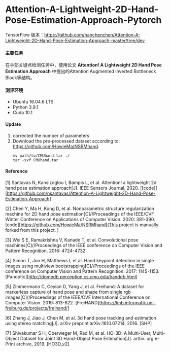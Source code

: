 # Attention-A-Lightweight-2D-Hand-Pose-Estimation-Approach-Pytorch

TensorFlow 版本：https://github.com/hanchenchen/Attention-A-Lightweight-2D-Hand-Pose-Estimation-Approach-master/tree/dev

#### 主要任务
在手部关键点检测任务中，使用论文 **Attention! A Lightweight 2D Hand Pose Estimation Approach**  中提出的Attention Augmented Inverted Bottleneck Block等结构。

#### 测评环境

- Ubuntu 16.04.6 LTS
- Python 3.9.1
- Cuda 10.1

#### Update
1. corrected the number of parameters
2. Download the pre-processed dataset according to: https://github.com/HowieMa/NSRMhand. 
    ```
    mv path/to/CMUhand.tar ./
    tar -xvf CMUhand.tar
    ```

#### Reference

[1] Santavas N, Kansizoglou I, Bampis L, et al. Attention! a lightweight 2d hand pose estimation approach[J]. IEEE Sensors Journal, 2020. [[code]][https://github.com/nsantavas/Attention-A-Lightweight-2D-Hand-Pose-Estimation-Approach]

[2] Chen Y, Ma H, Kong D, et al. Nonparametric structure regularization machine for 2D hand pose estimation[C]//Proceedings of the IEEE/CVF Winter Conference on Applications of Computer Vision. 2020: 381-390. [code][https://github.com/HowieMa/NSRMhand](This project is manually forked from this project. )

[3] Wei S E, Ramakrishna V, Kanade T, et al. Convolutional pose machines[C]//Proceedings of the IEEE conference on Computer Vision and Pattern Recognition. 2016: 4724-4732.

[4] Simon T, Joo H, Matthews I, et al. Hand keypoint detection in single images using multiview bootstrapping[C]//Proceedings of the IEEE conference on Computer Vision and Pattern Recognition. 2017: 1145-1153. [Panoptic][http://domedb.perception.cs.cmu.edu/handdb.html]

[5] Zimmermann C, Ceylan D, Yang J, et al. Freihand: A dataset for markerless capture of hand pose and shape from single rgb images[C]//Proceedings of the IEEE/CVF International Conference on Computer Vision. 2019: 813-822. [FreiHAND][https://lmb.informatik.uni-freiburg.de/projects/freihand/]

[6] Zhang J, Jiao J, Chen M, et al. 3d hand pose tracking and estimation using stereo matching[J]. arXiv preprint arXiv:1610.07214, 2016. [SHP]

[7] Shivakumar S H, Oberweger M, Rad M, et al. HO-3D: A Multi-User, Multi-Object Dataset for Joint 3D Hand-Object Pose Estimation[J]. arXiv. org e-Print archive, 2019. [HO3D_v2]

